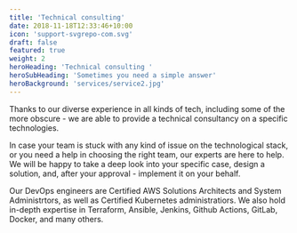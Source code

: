 ```yaml
---
title: 'Technical consulting'
date: 2018-11-18T12:33:46+10:00
icon: 'support-svgrepo-com.svg'
draft: false
featured: true
weight: 2
heroHeading: 'Technical consulting '
heroSubHeading: 'Sometimes you need a simple answer'
heroBackground: 'services/service2.jpg'
---
```


Thanks to our diverse experience in all kinds of tech, including some of the more obscure - we are able to provide a technical consultancy on a specific technologies.

In case your team is stuck with any kind of issue on the technological stack, or you need a help in choosing the right team, our experts are here to help.
We will be happy to take a deep look into your specific case, design a solution, and, after your approval - implement it on your behalf.

Our DevOps engineers are Certified AWS Solutions Architects and System Administrtors, as well as Certified Kubernetes administratiors.
We also hold in-depth expertise in Terraform, Ansible, Jenkins, Github Actions, GitLab, Docker, and many others.